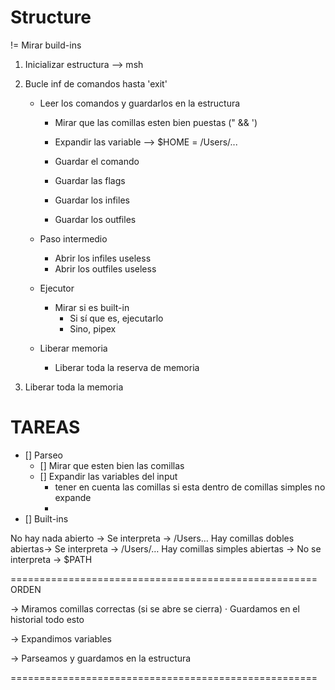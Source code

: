# Structure

!= Mirar build-ins

1. Inicializar estructura --> msh

2. Bucle inf de comandos hasta 'exit'
	- Leer los comandos y guardarlos en la estructura
		- Mirar que las comillas esten bien puestas (" && ')

		- Expandir las variable --> $HOME = /Users/...

		- Guardar el comando
		- Guardar las flags
		- Guardar los infiles
		- Guardar los outfiles

	- Paso intermedio
		- Abrir los infiles useless
		- Abrir los outfiles useless

	- Ejecutor
		- Mirar si es built-in
			- Si sí que es, ejecutarlo
			- Sino, pipex

	- Liberar memoria
		- Liberar toda la reserva de memoria

3. Liberar toda la memoria

# TAREAS
- [] Parseo<br>
	- [] Mirar que esten bien las comillas
	- [] Expandir las variables del input
		- tener en cuenta las comillas si esta dentro de comillas simples no expande
		- 
- [] Built-ins



No hay nada abierto ->			     Se interpreta ->     /Users…
Hay comillas dobles abiertas->    Se interpreta ->      /Users/…
Hay comillas simples abiertas -> No se interpreta -> $PATH

=====================================================
					ORDEN

-> Miramos comillas correctas (si se abre se cierra)
	· Guardamos en el historial todo esto

-> Expandimos variables

-> Parseamos y guardamos en la estructura

=====================================================


